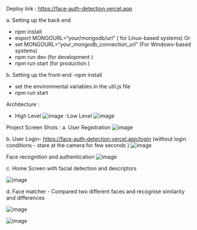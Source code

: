 Deploy link : https://face-auth-detection.vercel.app

a. Setting up the back end 
  - npm install  
  - export MONGOURL=“your/mongodb/url” ( for Linux-based systems)
                                                           Or 
  - set MONGOURL=“your_mongodb_connection_url” (For Windows-based systems)
   - npm run dev (for development )
  - npm run start (for production )
    
  b. Setting up the front-end 
    -npm install 
   - set the environmental variables in the util.js file 
   - npm run start

Architecture :
 - High Level
     ![image](https://github.com/thattallman/face-auth/assets/82497615/0f40d276-526d-42d1-a77e-7dd43aec7ae0)
-Low Level
     ![image](https://github.com/thattallman/face-auth/assets/82497615/1978a858-2dd4-4bc6-b929-7a9de39740c4)


 Project  Screen Shots :
  a. User Registration
 ![image](https://github.com/thattallman/face-auth/assets/82497615/04cc7f11-2dcb-4e15-bfd4-1912e60eddd9)

b. User Login- https://face-auth-detection.vercel.app/login
 (without login conditions  - stare at the camera for few seconds ) 
 ![image](https://github.com/thattallman/face-auth/assets/82497615/e1da4852-6528-4a7c-821a-1772a1d4b85b)
               
 Face recognition and authentication
 ![image](https://github.com/thattallman/face-auth/assets/82497615/b4e19239-a5dd-4334-a00b-d1b09a7cfb8f)

c. Home Screen with facial detection and descriptors 

![image](https://github.com/thattallman/face-auth/assets/82497615/4f0ac002-d587-4995-9a3c-448323a1b32c)

d. Face matcher - Compared two different faces and recognise similarity and differences 

![image](https://github.com/thattallman/face-auth/assets/82497615/dc12f3ed-216c-4e27-be26-d5b4c89b8c1f)

![image](https://github.com/thattallman/face-auth/assets/82497615/76d5565f-822f-4dfe-8cc7-d3a219c59560)

               

 
 
